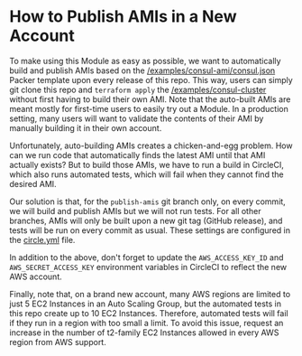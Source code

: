 # How to Publish AMIs in a New Account

To make using this Module as easy as possible, we want to automatically build and publish AMIs based on the 
[/examples/consul-ami/consul.json](https://github.com/hashicorp/terraform-aws-consul/tree/master/examples/consul-ami/consul.json) Packer template upon every release of this repo. 
This way, users can simply git clone this repo and `terraform apply` the [/examples/consul-cluster](https://github.com/hashicorp/terraform-aws-consul/tree/master/examples/consul-cluster)
without first having to build their own AMI. Note that the auto-built AMIs are meant mostly for first-time users to 
easily try out a Module. In a production setting, many users will want to validate the contents of their AMI by
manually building it in their own account.

Unfortunately, auto-building AMIs creates a chicken-and-egg problem. How can we run code that automatically finds the
latest AMI until that AMI actually exists? But to build those AMIs, we have to run a build in CircleCI, which also runs
automated tests, which will fail when they cannot find the desired AMI. 

Our solution is that, for the `publish-amis` git branch only, on every commit, we will build and publish AMIs but we will
not run tests. For all other branches, AMIs will only be built upon a new git tag (GitHub release), and tests will be
run on every commit as usual. These settings are configured in the [circle.yml](/circle.yml) file.

In addition to the above, don't forget to update the `AWS_ACCESS_KEY_ID` and `AWS_SECRET_ACCESS_KEY` environment 
variables in CircleCI to reflect the new AWS account.

Finally, note that, on a brand new account, many AWS regions are limited to just 5 EC2 Instances in an Auto Scaling Group,
but the automated tests in this repo create up to 10 EC2 Instances. Therefore, automated tests will fail if they run in
a region with too small a limit. To avoid this issue, request an increase in the number of t2-family EC2 Instances 
allowed in every AWS region from AWS support.